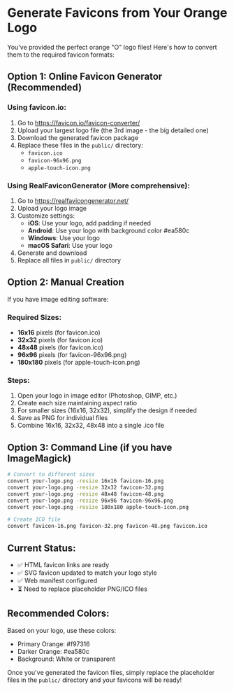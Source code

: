 # Generate Favicons from Your Orange Logo

You've provided the perfect orange "O" logo files! Here's how to convert them to the required favicon formats:

## Option 1: Online Favicon Generator (Recommended)

### Using favicon.io:
1. Go to https://favicon.io/favicon-converter/
2. Upload your largest logo file (the 3rd image - the big detailed one)
3. Download the generated favicon package
4. Replace these files in the `public/` directory:
   - `favicon.ico`
   - `favicon-96x96.png` 
   - `apple-touch-icon.png`

### Using RealFaviconGenerator (More comprehensive):
1. Go to https://realfavicongenerator.net/
2. Upload your logo image
3. Customize settings:
   - **iOS**: Use your logo, add padding if needed
   - **Android**: Use your logo with background color #ea580c
   - **Windows**: Use your logo
   - **macOS Safari**: Use your logo
4. Generate and download
5. Replace all files in `public/` directory

## Option 2: Manual Creation

If you have image editing software:

### Required Sizes:
- **16x16** pixels (for favicon.ico)
- **32x32** pixels (for favicon.ico) 
- **48x48** pixels (for favicon.ico)
- **96x96** pixels (for favicon-96x96.png)
- **180x180** pixels (for apple-touch-icon.png)

### Steps:
1. Open your logo in image editor (Photoshop, GIMP, etc.)
2. Create each size maintaining aspect ratio
3. For smaller sizes (16x16, 32x32), simplify the design if needed
4. Save as PNG for individual files
5. Combine 16x16, 32x32, 48x48 into a single .ico file

## Option 3: Command Line (if you have ImageMagick)

```bash
# Convert to different sizes
convert your-logo.png -resize 16x16 favicon-16.png
convert your-logo.png -resize 32x32 favicon-32.png
convert your-logo.png -resize 48x48 favicon-48.png
convert your-logo.png -resize 96x96 favicon-96x96.png
convert your-logo.png -resize 180x180 apple-touch-icon.png

# Create ICO file
convert favicon-16.png favicon-32.png favicon-48.png favicon.ico
```

## Current Status:
- ✅ HTML favicon links are ready
- ✅ SVG favicon updated to match your logo style
- ✅ Web manifest configured
- ⏳ Need to replace placeholder PNG/ICO files

## Recommended Colors:
Based on your logo, use these colors:
- Primary Orange: #f97316
- Darker Orange: #ea580c
- Background: White or transparent

Once you've generated the favicon files, simply replace the placeholder files in the `public/` directory and your favicons will be ready!
